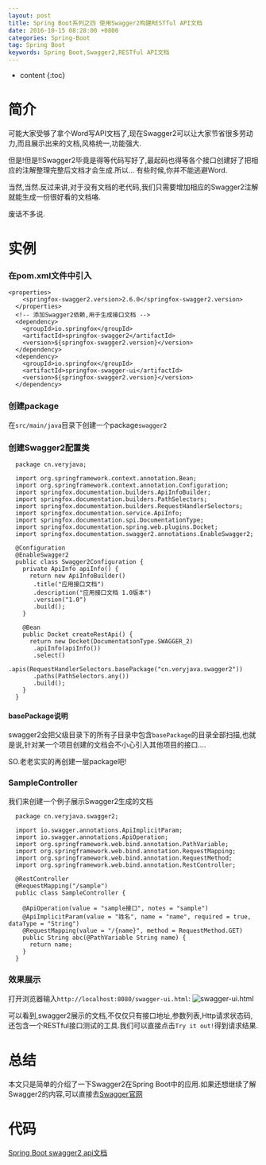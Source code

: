 ```yaml
---
layout: post
title: Spring Boot系列之四 使用Swagger2构建RESTful API文档
date: 2016-10-15 08:28:00 +0800
categories: Spring-Boot
tag: Spring Boot
keywords: Spring Boot,Swagger2,RESTful API文档
---
```


* content
{:toc}

简介
=======================

可能大家受够了拿个Word写API文档了,现在Swagger2可以让大家节省很多劳动力,而且展示出来的文档,风格统一,功能强大.

但是!但是!!Swagger2毕竟是得等代码写好了,最起码也得等各个接口创建好了把相应的注解整理完整后文档才会生成.所以...
有些时候,你并不能逃避Word.

当然,当然.反过来讲,对于没有文档的老代码,我们只需要增加相应的Swagger2注解就能生成一份很好看的文档咯.

废话不多说.

实例
====================

### 在pom.xml文件中引入

    <properties>
        <springfox-swagger2.version>2.6.0</springfox-swagger2.version>
      </properties>
      <!-- 添加Swagger2依赖,用于生成接口文档 -->
      <dependency>
        <groupId>io.springfox</groupId>
        <artifactId>springfox-swagger2</artifactId>
        <version>${springfox-swagger2.version}</version>
      </dependency>
      <dependency>
        <groupId>io.springfox</groupId>
        <artifactId>springfox-swagger-ui</artifactId>
        <version>${springfox-swagger2.version}</version>
      </dependency>

### 创建package

在`src/main/java`目录下创建一个package`swagger2`

### 创建Swagger2配置类

      package cn.veryjava;

      import org.springframework.context.annotation.Bean;
      import org.springframework.context.annotation.Configuration;
      import springfox.documentation.builders.ApiInfoBuilder;
      import springfox.documentation.builders.PathSelectors;
      import springfox.documentation.builders.RequestHandlerSelectors;
      import springfox.documentation.service.ApiInfo;
      import springfox.documentation.spi.DocumentationType;
      import springfox.documentation.spring.web.plugins.Docket;
      import springfox.documentation.swagger2.annotations.EnableSwagger2;

      @Configuration
      @EnableSwagger2
      public class Swagger2Configuration {
        private ApiInfo apiInfo() {
          return new ApiInfoBuilder()
           .title("应用接口文档")
           .description("应用接口文档 1.0版本")
           .version("1.0")
           .build();
        }

        @Bean
        public Docket createRestApi() {
          return new Docket(DocumentationType.SWAGGER_2)
           .apiInfo(apiInfo())
           .select()
           .apis(RequestHandlerSelectors.basePackage("cn.veryjava.swagger2"))
           .paths(PathSelectors.any())
           .build();
        }
      }

#### basePackage说明

  swagger2会把父级目录下的所有子目录中包含`basePackage`的目录全部扫描,也就是说,针对某一个项目创建的文档会不小心引入其他项目的接口....

  SO.老老实实的再创建一层package吧!

### SampleController

我们来创建一个例子展示Swagger2生成的文档

      package cn.veryjava.swagger2;

      import io.swagger.annotations.ApiImplicitParam;
      import io.swagger.annotations.ApiOperation;
      import org.springframework.web.bind.annotation.PathVariable;
      import org.springframework.web.bind.annotation.RequestMapping;
      import org.springframework.web.bind.annotation.RequestMethod;
      import org.springframework.web.bind.annotation.RestController;

      @RestController
      @RequestMapping("/sample")
      public class SampleController {

        @ApiOperation(value = "sample接口", notes = "sample")
        @ApiImplicitParam(value = "姓名", name = "name", required = true, dataType = "String")
        @RequestMapping(value = "/{name}", method = RequestMethod.GET)
        public String abc(@PathVariable String name) {
          return name;
        }
      }
### 效果展示

  打开浏览器输入`http://localhost:8080/swagger-ui.html`:
  ![swagger-ui.html](https://github.com/sunshineasbefore/resource/blob/master/swagger2.png?raw=true)

  可以看到,swagger2展示的文档,不仅仅只有接口地址,参数列表,Http请求状态码,还包含一个RESTful接口测试的工具.我们可以直接点击`Try it out!`得到请求结果.

总结
======

本文只是简单的介绍了一下Swagger2在Spring Boot中的应用.如果还想继续了解Swagger2的内容,可以直接去[Swagger官网](http://swagger.io/)

代码
===

[Spring Boot swagger2 api文档](https://github.com/sunshineasbefore/veryjava.spring.boot/tree/master/swagger)
